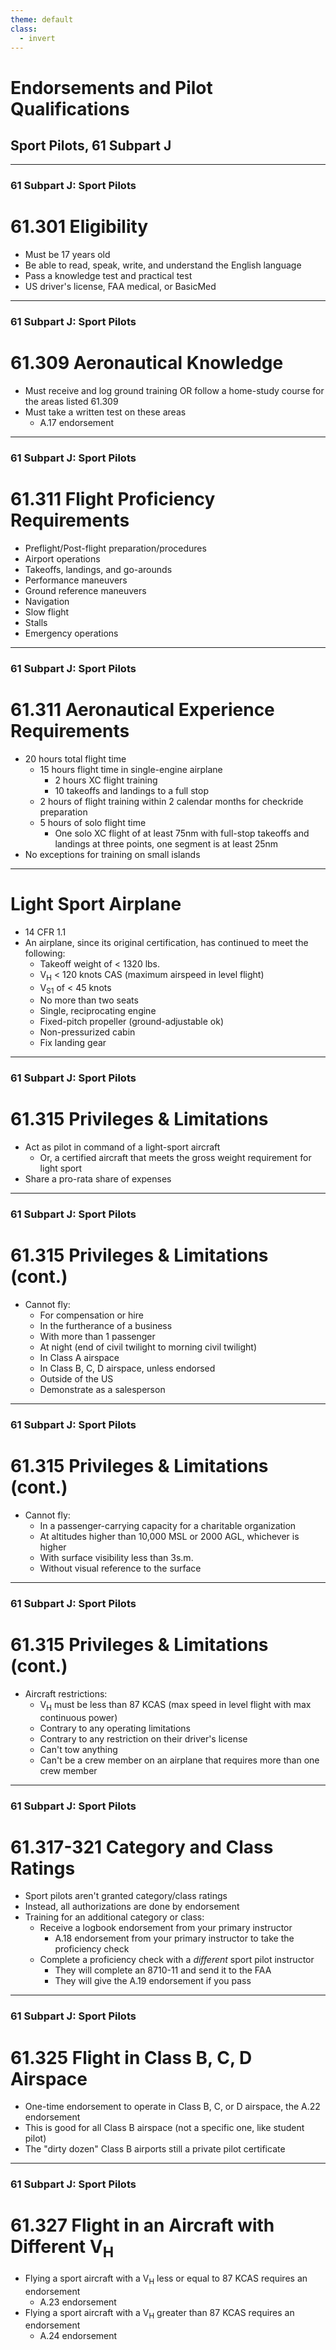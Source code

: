 ```yaml
---
theme: default
class:
  - invert
---
```


# Endorsements and Pilot Qualifications

## Sport Pilots, 61 Subpart J

---

### 61 Subpart J: Sport Pilots

# 61.301 Eligibility

- Must be 17 years old
- Be able to read, speak, write, and understand the English language
- Pass a knowledge test and practical test
- US driver's license, FAA medical, or BasicMed

---

### 61 Subpart J: Sport Pilots

# 61.309 Aeronautical Knowledge

- Must receive and log ground training OR follow a home-study course for the areas listed 61.309
- Must take a written test on these areas
  - A.17 endorsement

---

### 61 Subpart J: Sport Pilots

# 61.311 Flight Proficiency Requirements

- Preflight/Post-flight preparation/procedures
- Airport operations
- Takeoffs, landings, and go-arounds
- Performance maneuvers
- Ground reference maneuvers
- Navigation
- Slow flight
- Stalls
- Emergency operations

---

### 61 Subpart J: Sport Pilots

# 61.311 Aeronautical Experience Requirements

- 20 hours total flight time
  - 15 hours flight time in single-engine airplane
    - 2 hours XC flight training
    - 10 takeoffs and landings to a full stop
  - 2 hours of flight training within 2 calendar months for checkride preparation
  - 5 hours of solo flight time
    - One solo XC flight of at least 75nm with full-stop takeoffs and landings at three points, one segment is at least 25nm
- No exceptions for training on small islands

---

# Light Sport Airplane

- 14 CFR 1.1
- An airplane, since its original certification, has continued to meet the following:
  - Takeoff weight of &lt; 1320 lbs.
  - V<sub>H</sub> &lt; 120 knots CAS (maximum airspeed in level flight)
  - V<sub>S1</sub> of &lt; 45 knots
  - No more than two seats
  - Single, reciprocating engine
  - Fixed-pitch propeller (ground-adjustable ok)
  - Non-pressurized cabin
  - Fix landing gear

---

### 61 Subpart J: Sport Pilots

# 61.315 Privileges & Limitations

- Act as pilot in command of a light-sport aircraft
  - Or, a certified aircraft that meets the gross weight requirement for light sport
- Share a pro-rata share of expenses

---

### 61 Subpart J: Sport Pilots

# 61.315 Privileges & Limitations (cont.)

- Cannot fly:
  - For compensation or hire
  - In the furtherance of a business
  - With more than 1 passenger
  - At night (end of civil twilight to morning civil twilight)
  - In Class A airspace
  - In Class B, C, D airspace, unless endorsed
  - Outside of the US
  - Demonstrate as a salesperson

---

### 61 Subpart J: Sport Pilots

# 61.315 Privileges & Limitations (cont.)

- Cannot fly:
  - In a passenger-carrying capacity for a charitable organization
  - At altitudes higher than 10,000 MSL or 2000 AGL, whichever is higher
  - With surface visibility less than 3s.m.
  - Without visual reference to the surface

---

### 61 Subpart J: Sport Pilots

# 61.315 Privileges & Limitations (cont.)

- Aircraft restrictions:
  - V<sub>H</sub> must be less than 87 KCAS (max speed in level flight with max continuous power)
  - Contrary to any operating limitations
  - Contrary to any restriction on their driver's license
  - Can't tow anything
  - Can't be a crew member on an airplane that requires more than one crew member

---

### 61 Subpart J: Sport Pilots

# 61.317-321 Category and Class Ratings

- Sport pilots aren't granted category/class ratings
- Instead, all authorizations are done by endorsement
- Training for an additional category or class:
  - Receive a logbook endorsement from your primary instructor
    - A.18 endorsement from your primary instructor to take the proficiency check
  - Complete a proficiency check with a _different_ sport pilot instructor
    - They will complete an 8710-11 and send it to the FAA
    - They will give the A.19 endorsement if you pass

<!--

The FAA form 8710-11 is the Airman Certificate and/or Rating Application for Sport Pilot

 -->

---

### 61 Subpart J: Sport Pilots

# 61.325 Flight in Class B, C, D Airspace

- One-time endorsement to operate in Class B, C, or D airspace, the A.22 endorsement
- This is good for all Class B airspace (not a specific one, like student pilot)
- The "dirty dozen" Class B airports still a private pilot certificate

---

### 61 Subpart J: Sport Pilots

# 61.327 Flight in an Aircraft with Different V<sub>H</sub>

- Flying a sport aircraft with a V<sub>H</sub> less or equal to 87 KCAS requires an endorsement
  - A.23 endorsement
- Flying a sport aircraft with a V<sub>H</sub> greater than 87 KCAS requires an endorsement
  - A.24 endorsement
